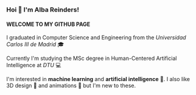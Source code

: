 ### Hoi 👋 I'm Alba Reinders!
#### WELCOME TO MY GITHUB PAGE
I graduated in Computer Science and Engineering from the *Universidad Carlos III de Madrid* :mortar_board:


Currently I'm studying the MSc degree in Human-Centered Artificial Intelligence at *DTU* :computer:

I'm interested in **machine learning** and **artificial intelligence** :brain:. I also like 3D design :art: and animations :space_invader: but I'm new to these.





<!--
**akua21/akua21** is a ✨ _special_ ✨ repository because its `README.md` (this file) appears on your GitHub profile.

Here are some ideas to get you started:

- 🔭 I’m currently working on ...
- 🌱 I’m currently learning ...
- 👯 I’m looking to collaborate on ...
- 🤔 I’m looking for help with ...
- 💬 Ask me about ...
- 📫 How to reach me: ...
- 😄 Pronouns: ...
- ⚡ Fun fact: ...
-->
